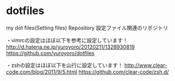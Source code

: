 dotfiles
========

my dot files(Setting files) Repository 設定ファイル関連のリポジトリ

・vimrcの設定はほぼ以下を参考に設定しています！
http://d.hatena.ne.jp/yuroyoro/20120211/1328930819
https://github.com/yuroyoro/dotfiles



・zshの設定はほぼ以下を山行に設定しています！
http://www.clear-code.com/blog/2011/9/5.html
https://github.com/clear-code/zsh.d/



